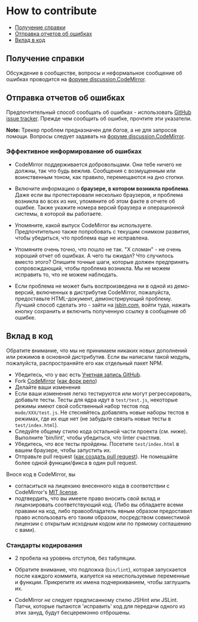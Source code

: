 # How to contribute

- [Получение справки](#getting-help)
- [Отправка отчетов об ошибках](#submitting-bug-reports)
- [Вклад в код](#contributing-code)

## Получение справки

Обсуждение в сообществе, вопросы и неформальное сообщение об ошибках проводится на [форуме discussion.CodeMirror](http://discuss.codemirror.net).

## Отправка отчетов об ошибках

Предпочтительный способ сообщать об ошибках - использовать [GitHub issue tracker](http://github.com/codemirror/CodeMirror/issues). 
Прежде чем сообщить об ошибке, прочтите эти указатели.

**Note:** Трекер проблем предназначен для *багов*, а не для запросов помощи. 
Вопросы следует задавать на [форуме discussion.CodeMirror](http://discuss.codemirror.net).

### Эффективное информирование об ошибках

- CodeMirror поддерживается добровольцами. Они тебе ничего не должны, так что будь вежлив. 
  Сообщения с возмущенным или воинственным тоном, как правило, перемещаются на дно стопки.

- Включите информацию о **браузере, в котором возникла проблема**. 
  Даже если вы протестировали несколько браузеров, и проблема возникла во всех из них, упомяните об этом факте в отчете об ошибке. 
  Также укажите номера версий браузера и операционной системы, в которой вы работаете.

- Упомяните, какой выпуск CodeMirror вы используете. 
  Предпочтительно также попробовать с текущим снимком развития, чтобы убедиться, что проблема еще не исправлена.

- Упомяните очень точно, что пошло не так. "Х сломан" - не очень хороший отчет об ошибках. 
  А чего ты ожидал? Что случилось вместо этого? 
  Опишите точные шаги, которые должен предпринять сопровождающий, чтобы проблема возникла. 
  Мы не можем исправить то, что не можем наблюдать.

- Если проблема не может быть воспроизведена ни в одной из демо-версий, включенных в дистрибутив CodeMirror, пожалуйста, предоставьте HTML-документ, демонстрирующий проблему. 
  Лучший способ сделать это - зайти на [jsbin.com](http://jsbin.com/ihunin/edit), войти туда, нажать кнопку сохранить и включить полученную ссылку в сообщение об ошибке.

## Вклад в код

Обратите внимание, что мы не принимаем никаких новых дополнений или режимов в основной дистрибутив. 
Если вы написали такой модуль, пожалуйста, распространяйте его как отдельный пакет NPM.

- Убедитесь, что у вас есть [Учетная запись GitHub](https://github.com/signup/free).
- Fork [CodeMirror](https://github.com/codemirror/CodeMirror/) ([как форк репо](https://help.github.com/articles/fork-a-repo))
- Делайте ваши изменения
- Если ваши изменения легко тестируются или могут регрессировать, добавьте тесты.
  Тесты для ядра идут в `test/test.js`, некоторые режимы имеют свой собственный набор тестов под `mode/XXX/test.js`. 
  Не стесняйтесь добавлять новые наборы тестов в режимах, где их еще нет (не забудьте связать новые тесты в `test/index.html`).
- Следуйте общему стилю кода остальной части проекта (см. ниже). 
  Выполните 'bin/lint', чтобы убедиться, что linter счастлив.
- Убедитесь, что все тесты пройдены. Посетите `test/index.html` в вашем браузере, чтобы запустить их.
- Отправьте pull request ([как создать pull request](https://help.github.com/articles/fork-a-repo)).
  Не помещайте более одной функции/фикса в один pull request.

Внося код в CodeMirror, вы

 - согласиться на лицензию внесенного кода в соответствии с CodeMirror's [MIT license](https://codemirror.net/LICENSE).
 - подтвердить, что вы имеете право вносить свой вклад и лицензировать соответствующий код.
   (Либо вы обладаете всеми правами на код, либо правообладатель явным образом предоставил право использовать его таким образом, 
   посредством совместимой лицензии с открытым исходным кодом или по прямому соглашению с вами).

### Стандарты кодирования

- 2 пробела на уровень отступов, без табуляции.

- Обратите внимание, что подложка (`bin/lint`), которая запускается после каждого коммита, жалуется на неиспользуемые переменные и функции. 
  Прикрепите их имена подчеркиванием, чтобы заглушить их.

- CodeMirror *не* следует предписанному стилю JSHint или JSLint.
  Патчи, которые пытаются 'исправить' код для передачи одного из этих зануд, будут бесцеремонно отброшены.

